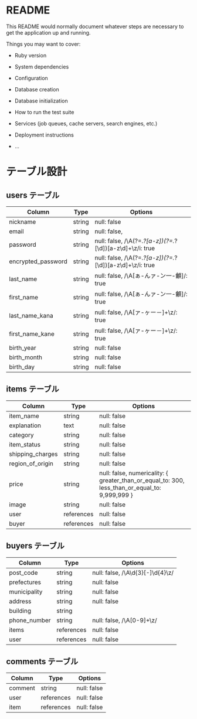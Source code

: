 # README

This README would normally document whatever steps are necessary to get the
application up and running.

Things you may want to cover:

* Ruby version

* System dependencies

* Configuration

* Database creation

* Database initialization

* How to run the test suite

* Services (job queues, cache servers, search engines, etc.)

* Deployment instructions

* ...

# テーブル設計

## users テーブル

| Column             | Type   | Options     |
| ------------------ | ------ | ----------- |
| nickname           | string | null: false |
| email              | string | null: false,|
| password           | string | null: false, /\A(?=.*?[a-z])(?=.*?[\d])[a-z\d]+\z/i: true|
| encrypted_password | string | null: false, /\A(?=.*?[a-z])(?=.*?[\d])[a-z\d]+\z/i: true|
| last_name          | string | null: false, /\A[ぁ-んァ-ン一-龥]/: true |
| first_name         | string | null: false, /\A[ぁ-んァ-ン一-龥]/: true |
| last_name_kana     | string | null: false, /\A[ァ-ヶー－]+\z/: true |
| first_name_kane    | string | null: false, /\A[ァ-ヶー－]+\z/: true |
| birth_year         | string | null: false |
| birth_month        | string | null: false |
| birth_day          | string | null: false |


## items テーブル

| Column             | Type       | Options     |
| ------------------ | -----------| ----------- |
| item_name          | string     | null: false |
| explanation        | text       | null: false |
| category           | string     | null: false |
| item_status        | string     | null: false |
| shipping_charges   | string     | null: false |
| region_of_origin   | string     | null: false |
| price              | string     | null: false, numericality: { greater_than_or_equal_to: 300, less_than_or_equal_to: 9,999,999 } |
| image              | string     | null: false |
| user               | references | null: false |
| buyer              | references | null: false |



## buyers テーブル

| Column             | Type       | Options     |
| ------------------ | ---------- | ----------- |
| post_code          | string     | null: false, /\A\d{3}[-]\d{4}\z/ |
| prefectures        | string     | null: false |
| municipality       | string     | null: false |
| address            | string     | null: false |
| building           | string     |             |
| phone_number       | string     | null: false, /\A[0-9]+\z/ |
| items              | references | null: false |
| user               | references | null: false |


## comments テーブル

| Column             | Type       | Options     |
| ------------------ | -----------| ----------- |
| comment            | string     | null: false |
| user               | references | null: false |
| item               | references | null: false |

